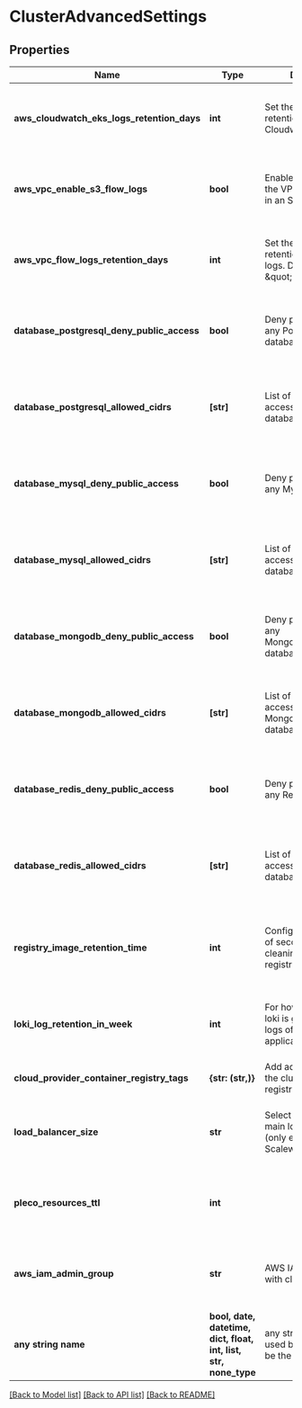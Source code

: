 # ClusterAdvancedSettings


## Properties
Name | Type | Description | Notes
------------ | ------------- | ------------- | -------------
**aws_cloudwatch_eks_logs_retention_days** | **int** | Set the number of retention days for EKS Cloudwatch logs | [optional]  if omitted the server will use the default value of 90
**aws_vpc_enable_s3_flow_logs** | **bool** | Enable flow logs for on the VPC and store them in an S3 bucket | [optional]  if omitted the server will use the default value of False
**aws_vpc_flow_logs_retention_days** | **int** | Set the number of retention days for flow logs. Disable with value \&quot;0\&quot; | [optional]  if omitted the server will use the default value of 365
**database_postgresql_deny_public_access** | **bool** | Deny public access to any PostgreSQL database | [optional]  if omitted the server will use the default value of False
**database_postgresql_allowed_cidrs** | **[str]** | List of CIDRs allowed to access the PostgreSQL database | [optional]  if omitted the server will use the default value of ["0.0.0.0/0"]
**database_mysql_deny_public_access** | **bool** | Deny public access to any MySql database | [optional]  if omitted the server will use the default value of False
**database_mysql_allowed_cidrs** | **[str]** | List of CIDRs allowed to access the MySql database | [optional]  if omitted the server will use the default value of ["0.0.0.0/0"]
**database_mongodb_deny_public_access** | **bool** | Deny public access to any MongoDB/DocumentDB database | [optional]  if omitted the server will use the default value of False
**database_mongodb_allowed_cidrs** | **[str]** | List of CIDRs allowed to access the MongoDB/DocumentDB database | [optional]  if omitted the server will use the default value of ["0.0.0.0/0"]
**database_redis_deny_public_access** | **bool** | Deny public access to any Redis database | [optional]  if omitted the server will use the default value of False
**database_redis_allowed_cidrs** | **[str]** | List of CIDRs allowed to access the Redis database | [optional]  if omitted the server will use the default value of ["0.0.0.0/0"]
**registry_image_retention_time** | **int** | Configure the number of seconds before cleaning images in the registry | [optional]  if omitted the server will use the default value of 31536000
**loki_log_retention_in_week** | **int** | For how long in week loki is going to keep logs of your applications | [optional]  if omitted the server will use the default value of 12
**cloud_provider_container_registry_tags** | **{str: (str,)}** | Add additional tags on the cluster dedicated registry | [optional] 
**load_balancer_size** | **str** | Select the size of the main load_balancer (only effective for Scaleway) | [optional]  if omitted the server will use the default value of "lb-s"
**pleco_resources_ttl** | **int** |  | [optional]  if omitted the server will use the default value of -1
**aws_iam_admin_group** | **str** | AWS IAM group name with cluster access | [optional]  if omitted the server will use the default value of "Admins"
**any string name** | **bool, date, datetime, dict, float, int, list, str, none_type** | any string name can be used but the value must be the correct type | [optional]

[[Back to Model list]](../README.md#documentation-for-models) [[Back to API list]](../README.md#documentation-for-api-endpoints) [[Back to README]](../README.md)


